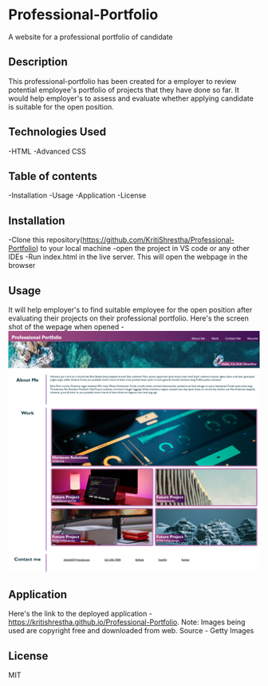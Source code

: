 # Professional-Portfolio
A website for a professional portfolio of candidate

## Description
This professional-portfolio has been created for a employer to review potential employee's portfolio of projects that they have done so far.
It would help employer's to assess and evaluate whether applying candidate is suitable for the open position.

## Technologies Used
-HTML
-Advanced CSS

## Table of contents
-Installation
-Usage
-Application
-License

## Installation
-Clone this repository(https://github.com/KritiShrestha/Professional-Portfolio) to your local machine 
-open the project in VS code or any other IDEs
-Run index.html in the live server. This will open the webpage in the browser

## Usage
It will help employer's to find suitable employee for the open position after evaluating their projects on their professional portfolio. Here's the screen shot of the wepage when opened -
![Image is the screenshot of homepage of Professional Portfolio](./develop/assets/images/Professional-Portfolio_screenshot.png)

## Application
Here's the link to the deployed application - https://kritishrestha.github.io/Professional-Portfolio.
Note: Images being used are copyright free and downloaded from web. Source - Getty Images

## License
MIT